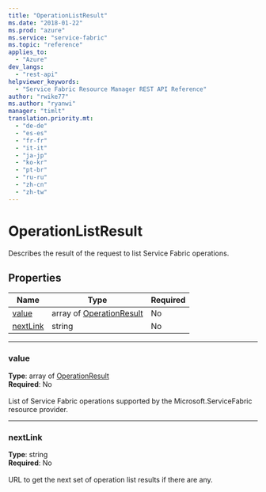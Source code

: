 ```yaml
---
title: "OperationListResult"
ms.date: "2018-01-22"
ms.prod: "azure"
ms.service: "service-fabric"
ms.topic: "reference"
applies_to: 
  - "Azure"
dev_langs: 
  - "rest-api"
helpviewer_keywords: 
  - "Service Fabric Resource Manager REST API Reference"
author: "rwike77"
ms.author: "ryanwi"
manager: "timlt"
translation.priority.mt: 
  - "de-de"
  - "es-es"
  - "fr-fr"
  - "it-it"
  - "ja-jp"
  - "ko-kr"
  - "pt-br"
  - "ru-ru"
  - "zh-cn"
  - "zh-tw"
---
```

# OperationListResult

Describes the result of the request to list Service Fabric operations.

## Properties
| Name | Type | Required |
| --- | --- | --- |
| [value](#value) | array of [OperationResult](sfrp-2017-07-01-preview-model-operationresult.md) | No |
| [nextLink](#nextlink) | string | No |

____
### value
__Type__: array of [OperationResult](sfrp-2017-07-01-preview-model-operationresult.md) <br/>
__Required__: No<br/>
<br/>
List of Service Fabric operations supported by the Microsoft.ServiceFabric resource provider.

____
### nextLink
__Type__: string <br/>
__Required__: No<br/>
<br/>
URL to get the next set of operation list results if there are any.
